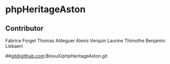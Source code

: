 # phpHeritageAston
## Contributor
Fabrice Forget
Thomas Aldeguer
Alexis Verquin
Laurine Thimothe
Benjamin Liebaert

##git@github.com:BinouX/phpHeritageAston.git

